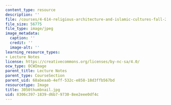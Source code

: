 ```yaml
---
content_type: resource
description: ''
file: /courses/4-614-religious-architecture-and-islamic-cultures-fall-2002/8306c3971839d6b797308ee2eee0df4c_3050thumbnail.jpg
file_size: 56775
file_type: image/jpeg
image_metadata:
  caption: ''
  credit: ''
  image-alt: ''
learning_resource_types:
- Lecture Notes
license: https://creativecommons.org/licenses/by-nc-sa/4.0/
ocw_type: OCWImage
parent_title: Lecture Notes
parent_type: CourseSection
parent_uid: 68abeaab-4eff-532c-e858-18d3ffb567bd
resourcetype: Image
title: 3050thumbnail.jpg
uid: 8306c397-1839-d6b7-9730-8ee2eee0df4c
---
```

